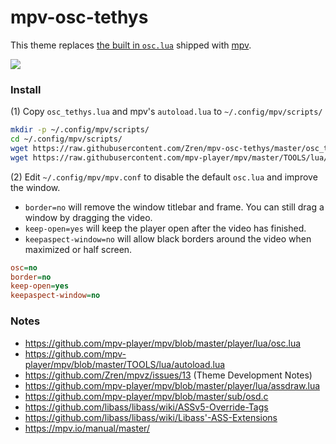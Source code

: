 # mpv-osc-tethys

This theme replaces [the built in `osc.lua`](https://github.com/mpv-player/mpv/blob/master/player/lua/osc.lua) shipped with [mpv](https://github.com/mpv-player/mpv).

![](https://user-images.githubusercontent.com/416367/159136619-1af2fc6f-7bde-4952-b975-83f1eec88a3e.png)

### Install

(1) Copy `osc_tethys.lua` and mpv's `autoload.lua` to `~/.config/mpv/scripts/`

```sh
mkdir -p ~/.config/mpv/scripts/
cd ~/.config/mpv/scripts/
wget https://raw.githubusercontent.com/Zren/mpv-osc-tethys/master/osc_tethys.lua
wget https://raw.githubusercontent.com/mpv-player/mpv/master/TOOLS/lua/autoload.lua
```

(2) Edit `~/.config/mpv/mpv.conf` to disable the default `osc.lua` and improve the window.

* `border=no` will remove the window titlebar and frame. You can still drag a window by dragging the video.
* `keep-open=yes` will keep the player open after the video has finished.
* `keepaspect-window=no` will allow black borders around the video when maximized or half screen.

```ini
osc=no
border=no
keep-open=yes
keepaspect-window=no
```

### Notes

* https://github.com/mpv-player/mpv/blob/master/player/lua/osc.lua
* https://github.com/mpv-player/mpv/blob/master/TOOLS/lua/autoload.lua
* https://github.com/Zren/mpvz/issues/13 (Theme Development Notes)
* https://github.com/mpv-player/mpv/blob/master/player/lua/assdraw.lua
* https://github.com/mpv-player/mpv/blob/master/sub/osd.c
* https://github.com/libass/libass/wiki/ASSv5-Override-Tags
* https://github.com/libass/libass/wiki/Libass'-ASS-Extensions
* https://mpv.io/manual/master/
